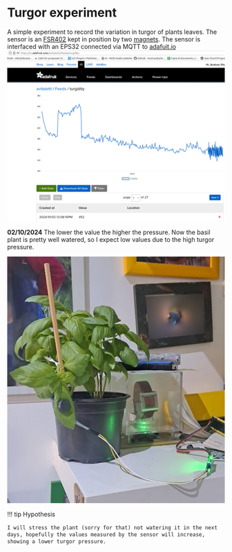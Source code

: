# Turgor experiment

A simple experiment to record the variation in turgor of plants leaves. The sensor is an [FSR402](https://www.amazon.it/dp/B09KP9VCHY?ref=ppx_yo2ov_dt_b_fed_asin_title) kept in  position by two [magnets](https://www.amazon.it/dp/B0CC1F5N91?ref=ppx_yo2ov_dt_b_fed_asin_title). The sensor is interfaced with an EPS32 connected via MQTT to [adafuit.io](https://io.adafruit.com/avitaletti/feeds/turgidity)  
![](mqtt_adafruit.png)

**02/10/2024** The lower the value the higher the pressure. Now the basil plant is pretty well watered, so I expect low values due to the high turgor pressure. 

![](basilico.png)

!!! tip Hypothesis

    I will stress the plant (sorry for that) not watering it in the next days, hopefully the values measured by the sensor will increase, showing a lower turgor pressure. 